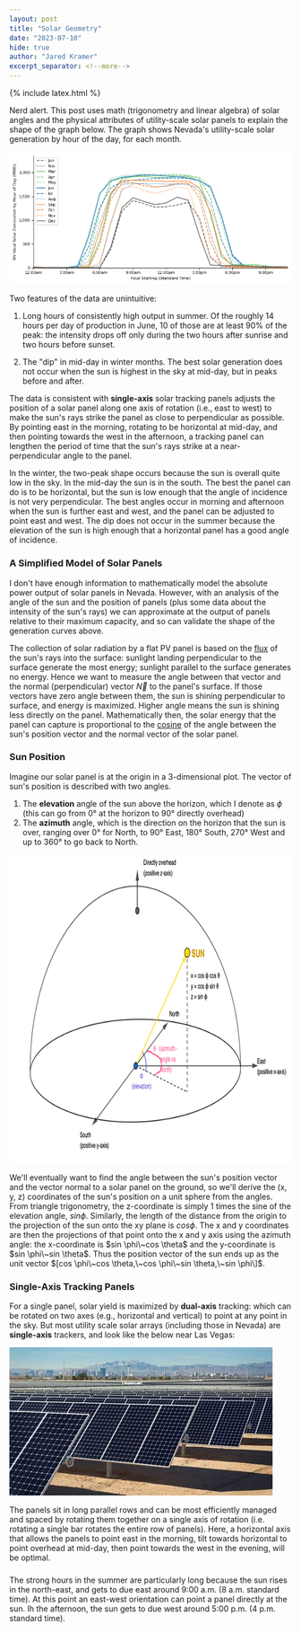 ```yaml
---
layout: post
title: "Solar Geometry"
date: "2023-07-10"
hide: true
author: "Jared Kramer"
excerpt_separator: <!--more-->
---
```


<head>
  {% include latex.html %}
</head>
 
Nerd alert.  This post uses math (trigonometry and linear algebra) of solar angles and the physical attributes of utility-scale solar panels to explain the shape of the graph below.  The graph shows Nevada's utility-scale solar generation by hour of the day, for each month. 

![solar](/assets/images/post8_NV_solar_by_month.png)

Two features of the data are unintuitive:

1.  Long hours of consistently high output in summer.  Of the roughly 14 hours per day of production in June, 10 of those are at least 90% of the peak: the intensity drops off only during the two hours after sunrise and two hours before sunset.  

2.  The "dip" in mid-day in winter months.  The best solar generation does not occur when the sun is highest in the sky at mid-day, but in peaks before and after.

The data is consistent with **single-axis** solar tracking panels adjusts the position of a solar panel along one axis of rotation (i.e., east to west) to make the sun's rays strike the panel as close to perpendicular as possible.  By pointing east in the morning, rotating to be horizontal at mid-day, and then pointing towards the west in the afternoon, a tracking panel can lengthen the period of time that the sun's rays strike at a near-perpendicular angle to the panel.  

In the winter, the two-peak shape occurs because the sun is overall quite low in the sky.  In the mid-day the sun is in the south.  The best the panel can do is to be horizontal, but the sun is low enough that the angle of incidence is not very perpendicular.  The best angles occur in morning and afternoon when the sun is further east and west, and the panel can be adjusted to point east and west.  The dip does not occur in the summer because the elevation of the sun is high enough that a horizontal panel has a good angle of incidence.

### A Simplified Model of Solar Panels

I don't have enough information to mathematically model the absolute power output of solar panels in Nevada.  However, with an analysis of the angle of the sun and the position of panels (plus some data about the intensity of the sun's rays) we can approximate at the output of panels relative to their maximum capacity, and so can validate the shape of the generation curves above. 

The collection of solar radiation by a flat PV panel is based on the [flux](https://en.wikipedia.org/wiki/Flux) of the sun's rays into the surface: sunlight landing perpendicular to the surface generate the most energy; sunlight parallel to the surface generates no energy.  Hence we want to measure the angle between that vector and the normal (perpendicular) vector $\vec{N}$ to the panel's surface.   If those vectors have zero angle between them, the sun is shining perpendicular to surface, and energy is maximized.   Higher angle means the sun is shining less directly on the panel.   Mathematically then, the solar energy that the panel can capture is proportional to the [cosine](https://www.e-education.psu.edu/eme812/node/896) of the angle between the sun's position vector and the normal vector of the solar panel. 

### Sun Position

Imagine our solar panel is at the origin in a 3-dimensional plot.   The vector of sun's position is described with two angles.  

1.  The **elevation** angle of the sun above the horizon, which I denote as $\phi$ (this can go from 0&deg; at the horizon to 90&deg; directly overhead)
2.  The **azimuth** angle, which is the direction on the horizon that the sun is over, ranging over 0&deg; for North, to 90&deg; East, 180&deg; South, 270&deg; West and up to 360&deg; to go back to North.

<div style="padding: 0; margin: 0;">
  <img src="/assets/images/post8_angles_1.png" alt="Image" width="870" height="550">
</div>

We'll eventually want to find the angle between the sun's position vector and the vector normal to a solar panel on the ground, so we'll derive the (x, y, z) coordinates of the sun's position on a unit sphere from the angles.   From triangle trigonometry, the z-coordinate is simply 1 times the sine of the elevation angle, $sin \phi$.  Similarly, the length of the distance from the origin to the projection of the sun onto the xy plane is $cos \phi$.  The x and y coordinates are then the projections of that point onto the x and y axis using the azimuth angle: the x-coordinate is $sin \phi\~cos \theta$ and the y-coordinate is $sin \phi\~sin \theta$.   Thus the position vector of the sun ends up as the unit vector $[cos \phi\~cos \theta,\~cos \phi\~sin \theta,\~sin \phi\]$.  

### Single-Axis Tracking Panels

For a single panel, solar yield is maximized by **dual-axis** tracking: which can be rotated on two axes (e.g., horizontal and vertical) to point at any point in the sky.  But most utility scale solar arrays (including those in Nevada) are **single-axis** trackers, and look like the below near Las Vegas:

![solar array](/assets/images/post8_nellis-solar-array.jpeg)

The panels sit in long parallel rows and can be most efficiently managed and spaced by rotating them together on a single axis of rotation (i.e. rotating a single bar rotates the entire row of panels).  Here, a horizontal axis that allows the panels to point east in the morning, tilt towards horizontal to point overhead at mid-day, then point towards the west in the evening, will be optimal.   

### 
 




The strong hours in the summer are particularly long because the sun rises in the north-east, and gets to due east around 9:00 a.m. (8 a.m. standard time).   At this point an east-west orientation can point a panel directly at the sun.   Ih the afternoon, the sun gets to due west around 5:00 p.m. (4 p.m. standard time).  





